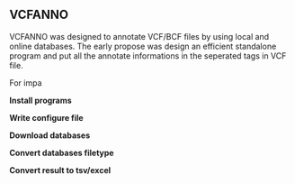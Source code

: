 
VCFANNO
----------

VCFANNO was designed to annotate VCF/BCF files by using local and online databases. The early propose was design an efficient standalone program and put all the annotate informations in the seperated tags in VCF file.



For impa



**Install programs**

**Write configure file**

**Download databases**

**Convert databases filetype**

**Convert result to tsv/excel**

